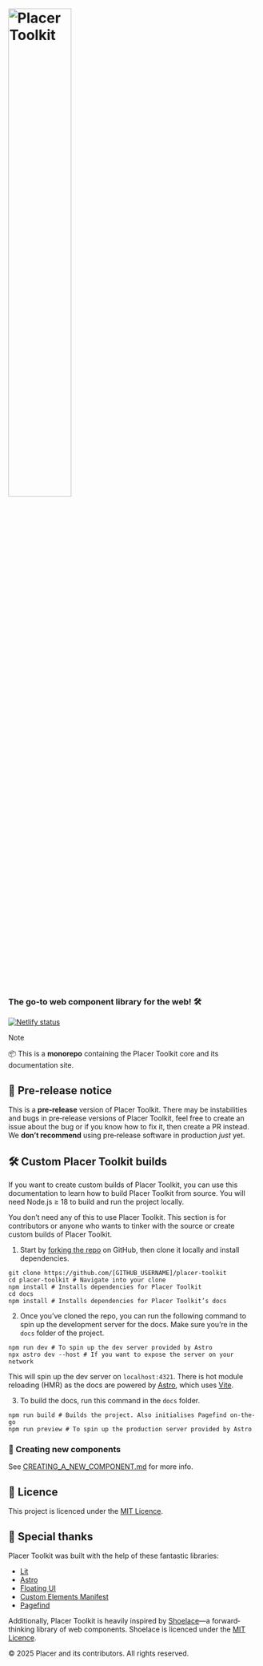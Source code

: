 # <picture><source media="(prefers-color-scheme: dark)" srcset="https://github.com/randomguy-2650/placer-toolkit/blob/main/public/logo-wordmark-dark.svg"></source><source media="(prefers-color-scheme: light)" srcset="https://github.com/randomguy-2650/placer-toolkit/blob/main/public/logo-wordmark-light.svg"></source><img src="https://github.com/randomguy-2650/placer-toolkit/blob/main/public/logo-wordmark-light.svg" alt="Placer Toolkit" width="50%" /></picture>

### The go‐to web component library for the web! 🛠️

[![Netlify status](https://api.netlify.com/api/v1/badges/b854c7b0-7765-4fe0-a1a7-06e300c4e164/deploy-status)](https://app.netlify.com/projects/whimsical-cheesecake-9c86fe/deploys)

> [!NOTE]
> 📦 This is a **monorepo** containing the Placer Toolkit core and its documentation site.

## 🚧 Pre‐release notice

This is a **pre‐release** version of Placer Toolkit. There may be instabilities and bugs in pre‐release versions of Placer Toolkit, feel free to create an issue about the bug or if you know how to fix it, then create a PR instead. We **don’t recommend** using pre‐release software in production _just_ yet.

## 🛠️ Custom Placer Toolkit builds

If you want to create custom builds of Placer Toolkit, you can use this documentation to learn how to build Placer Toolkit from source. You will need Node.js ≥ 18 to build and run the project locally.

You don’t need any of this to use Placer Toolkit. This section is for contributors or anyone who wants to tinker with the source or create custom builds of Placer Toolkit.

1. Start by [forking the repo](https://github.com/randomguy-2650/placer-toolkit/fork) on GitHub, then clone it locally and install dependencies.

```shell
git clone https://github.com/[GITHUB_USERNAME]/placer-toolkit
cd placer-toolkit # Navigate into your clone
npm install # Installs dependencies for Placer Toolkit
cd docs
npm install # Installs dependencies for Placer Toolkit’s docs
```

2. Once you’ve cloned the repo, you can run the following command to spin up the development server for the docs. Make sure you’re in the `docs` folder of the project.

```shell
npm run dev # To spin up the dev server provided by Astro
npx astro dev --host # If you want to expose the server on your network
```

This will spin up the dev server on `localhost:4321`. There is hot module reloading (HMR) as the docs are powered by [Astro](https://astro.build), which uses [Vite](https://vite.dev).

3. To build the docs, run this command in the `docs` folder.

```shell
npm run build # Builds the project. Also initialises Pagefind on‐the‐go
npm run preview # To spin up the production server provided by Astro
```

### 🧱 Creating new components

See [CREATING_A_NEW_COMPONENT.md](https://github.com/randomguy-2650/placer-toolkit/blob/main/CREATING_A_NEW_COMPONENT.md) for more info.

## 📄 Licence

This project is licenced under the [MIT Licence](LICENSE.md).

## 💖 Special thanks

Placer Toolkit was built with the help of these fantastic libraries:

-   [Lit](https://lit.dev)
-   [Astro](https://astro.build)
-   [Floating UI](https://floating-ui.com)
-   [Custom Elements Manifest](https://custom-elements-manifest.open-wc.org)
-   [Pagefind](https://pagefind.app)

Additionally, Placer Toolkit is heavily inspired by [Shoelace](https://shoelace.style)—a forward‐thinking library of web components. Shoelace is licenced under the [MIT Licence](https://github.com/shoelace-style/shoelace/blob/next/LICENSE.md).

© 2025 Placer and its contributors. All rights reserved.
